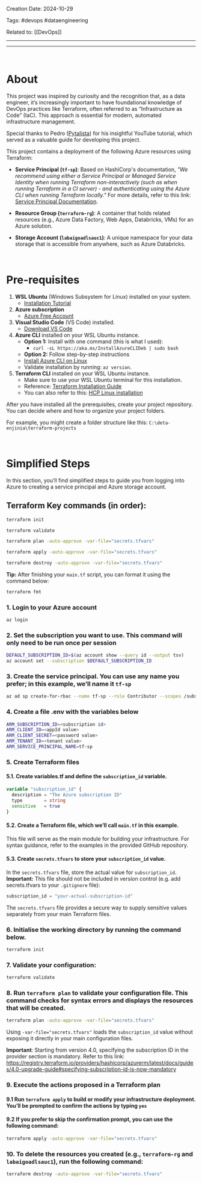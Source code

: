 Creation Date: 2024-10-29

Tags: #devops #dataengineering

Related to: [[DevOps]]
___
--- 

<br> <!-- Break between lines -->

# About
This project was inspired by curiosity and the recognition that, as a data engineer, it’s increasingly important to have foundational knowledge of DevOps practices like Terraform, often referred to as “Infrastructure as Code” (IaC). This approach is essential for modern, automated infrastructure management.

Special thanks to Pedro ([Pytalista](https://youtu.be/8A0uZ0BoJ9k?si=1Bsm0MekZWnMOKh_)) for his insightful YouTube tutorial, which served as a valuable guide for developing this project.

This project contains a deployment of the following Azure resources using Terraform:

- **Service Principal (`tf-sp`)**: Based on HashiCorp's documentation, _"We recommend using either a Service Principal or Managed Service Identity when running Terraform non-interactively (such as when running Terraform in a CI server) - and authenticating using the Azure CLI when running Terraform locally."_ For more details, refer to this link: [Service Principal Documentation](https://registry.terraform.io/providers/hashicorp/azurerm/latest/docs/guides/service_principal_client_secret).
    
- **Resource Group (`terraform-rg`)**: A container that holds related resources (e.g., Azure Data Factory, Web Apps, Databricks, VMs) for an Azure solution.
    
- **Storage Account (`labaigoadlsauc1`)**: A unique namespace for your data storage that is accessible from anywhere, such as Azure Databricks.

<br> <!-- Break between lines -->

# Pre-requisites
1. **WSL Ubuntu** (Windows Subsystem for Linux) installed on your system.
	- [Installation Tutorial](https://www.youtube.com/watch?v=HrAsmXy1-78)
2. **Azure subscription**
	- [Azure Free Account](https://azure.microsoft.com/en-us/pricing/purchase-options/azure-account?icid=azurefreeaccount)
3. **Visual Studio Code** (VS Code) installed.
	- [Download VS Code](https://code.visualstudio.com/download)
4. **Azure CLI** installed on your WSL Ubuntu instance.
	- **Option 1:** Install with one command (this is what I used): 
		- `curl -sL https://aka.ms/InstallAzureCLIDeb | sudo bash`
	- **Option 2:** Follow step-by-step instructions
	- [Install Azure CLI on Linux](https://learn.microsoft.com/en-us/cli/azure/install-azure-cli-linux?pivots=apt)
	- Validate installation by running: `az version`.
5. **Terraform CLI** installed on your WSL Ubuntu instance.
	- Make sure to use your WSL Ubuntu terminal for this installation.
	- Reference: [Terraform Installation Guide](https://developer.hashicorp.com/terraform/install)
	- You can also refer to this: [HCP Linux installation](https://developer.hashicorp.com/terraform/install)

After you have installed all the prerequisites, create your project repository. You can decide where and how to organize your project folders.

For example, you might create a folder structure like this: 
`C:\deta-enjinia\terraform-projects`

<br> <!-- Break between lines -->

# Simplified Steps
In this section, you’ll find simplified steps to guide you from logging into Azure to creating a service principal and Azure storage account.

## Terraform Key commands (in order):

```bash
terraform init
```

```bash
terraform validate
```

```bash
terraform plan -auto-approve -var-file="secrets.tfvars"
```

```bash
terraform apply -auto-approve -var-file="secrets.tfvars"
```

```bash
terraform destroy -auto-approve -var-file="secrets.tfvars"
```

**Tip:** After finishing your `main.tf` script, you can format it using the command below:
```bash
terraform fmt
```

### 1. Login to your Azure account
```bash
az login
```

### 2. Set the subscription you want to use. This command will only need to be run once per session
```bash
DEFAULT_SUBSCRIPTION_ID=$(az account show --query id --output tsv)
az account set --subscription $DEFAULT_SUBSCRIPTION_ID
```

### 3. Create the service principal. You can use any name you prefer; in this example, we’ll name it `tf-sp`
```bash
az ad sp create-for-rbac --name tf-sp --role Contributor --scopes /subscriptions/$DEFAULT_SUBSCRIPTION_ID
```

### 4. Create a file .env with the variables below
```bash
ARM_SUBSCRIPTION_ID=<subscription id>
ARM_CLIENT_ID=<appId value>
ARM_CLIENT_SECRET=<password value>
ARM_TENANT_ID=<tenant value>
ARM_SERVICE_PRINCIPAL_NAME=tf-sp
```

### 5. Create Terraform files
#### 5.1. Create variables.tf and define the `subscription_id` variable.
```terraform
variable "subscription_id" {
  description = "The Azure subscription ID"
  type        = string
  sensitive   = true
}
```

#### 5.2. Create a Terraform file, which we’ll call `main.tf` in this example. 
This file will serve as the main module for building your infrastructure. For syntax guidance, refer to the examples in the provided GitHub repository.

#### 5.3. Create `secrets.tfvars` to store your `subscription_id` value.
In the `secrets.tfvars` file, store the actual value for `subscription_id`. 
**Important:** This file should not be included in version control (e.g. add secrets.tfvars to your `.gitignore` file):

```terraform
subscription_id = "your-actual-subscription-id"
```

The `secrets.tfvars` file provides a secure way to supply sensitive values separately from your main Terraform files.
### 6. Initialise the working directory by running the command below.
```bash
terraform init
```

### 7. Validate your configuration:
```bash
terraform validate
```
### 8. Run `terraform plan` to validate your configuration file. This command checks for syntax errors and displays the resources that will be created.
```bash
terraform plan -auto-approve -var-file="secrets.tfvars"
```

Using `-var-file="secrets.tfvars"` loads the `subscription_id` value without exposing it directly in your main configuration files.

**Important**: Starting from version 4.0, specifying the subscription ID in the provider section is mandatory. Refer to this link: https://registry.terraform.io/providers/hashicorp/azurerm/latest/docs/guides/4.0-upgrade-guide#specifying-subscription-id-is-now-mandatory

### 9. Execute the actions proposed in a Terraform plan

#### 9.1 Run `terraform apply` to build or modify your infrastructure deployment. You’ll be prompted to confirm the actions by typing `yes`

#### 9.2 If you prefer to skip the confirmation prompt, you can use the following command:
```bash
terraform apply -auto-approve -var-file="secrets.tfvars"
```

### 10. To delete the resources you created (e.g., `terraform-rg` and `labaigoadlsauc1`), run the following command:
```bash
terraform destroy -auto-approve -var-file="secrets.tfvars"
```